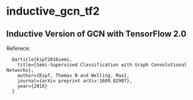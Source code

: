 # inductive_gcn_tf2

## Inductive Version of GCN with TensorFlow 2.0


Referece:
```
  @article{kipf2016semi,
    title={Semi-Supervised Classification with Graph Convolutional Networks},
    author={Kipf, Thomas N and Welling, Max},
    journal={arXiv preprint arXiv:1609.02907},
    year={2016}
  }
```
